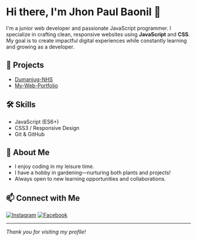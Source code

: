 # Hi there, I'm Jhon Paul Baonil 👋

I'm a junior web developer and passionate JavaScript programmer. I specialize in crafting clean, responsive websites using **JavaScript** and **CSS**. My goal is to create impactful digital experiences while constantly learning and growing as a developer.

## 🚀 Projects
- [Dumanjug-NHS](https://github.com/JPB17387/Dumanjug-NHS)  
- [My-Web-Portfolio](https://github.com/JPB17387/My-Web-Portfolio)

## 🛠️ Skills
- JavaScript (ES6+)
- CSS3 / Responsive Design
- Git & GitHub

## 🌱 About Me
- I enjoy coding in my leisure time.
- I have a hobby in gardening—nurturing both plants and projects!
- Always open to new learning opportunities and collaborations.

## 📫 Connect with Me
[![Instagram](https://img.shields.io/badge/Instagram-%23E4405F.svg?style=flat&logo=instagram&logoColor=white)](https://www.instagram.com/jhonpaulbaonil2/)
[![Facebook](https://img.shields.io/badge/Facebook-%231877F2.svg?style=flat&logo=facebook&logoColor=white)](https://www.facebook.com/jhonpaulbaonil.paul.)

---

*Thank you for visiting my profile!*
